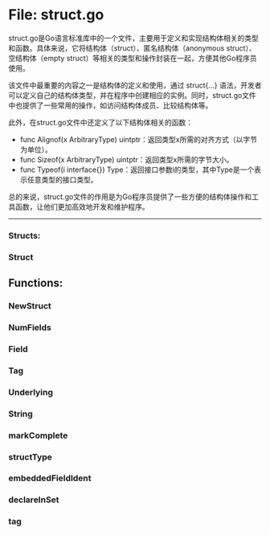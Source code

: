 # File: struct.go

struct.go是Go语言标准库中的一个文件，主要用于定义和实现结构体相关的类型和函数。具体来说，它将结构体（struct）、匿名结构体（anonymous struct）、空结构体（empty struct）等相关的类型和操作封装在一起，方便其他Go程序员使用。

该文件中最重要的内容之一是结构体的定义和使用，通过 struct{...} 语法，开发者可以定义自己的结构体类型，并在程序中创建相应的实例。同时，struct.go文件中也提供了一些常用的操作，如访问结构体成员、比较结构体等。

此外，在struct.go文件中还定义了以下结构体相关的函数：

- func Alignof(x ArbitraryType) uintptr：返回类型x所需的对齐方式（以字节为单位）。
- func Sizeof(x ArbitraryType) uintptr：返回类型x所需的字节大小。
- func Typeof(i interface{}) Type：返回接口参数i的类型，其中Type是一个表示任意类型的接口类型。

总的来说，struct.go文件的作用是为Go程序员提供了一些方便的结构体操作和工具函数，让他们更加高效地开发和维护程序。




---

### Structs:

### Struct





## Functions:

### NewStruct





### NumFields





### Field





### Tag





### Underlying





### String





### markComplete





### structType





### embeddedFieldIdent





### declareInSet





### tag





